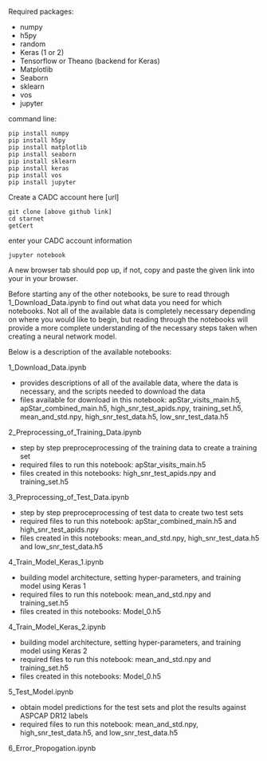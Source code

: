 Required packages:
- numpy
- h5py
- random
- Keras (1 or 2)
- Tensorflow or Theano (backend for Keras)
- Matplotlib 
- Seaborn
- sklearn
- vos
- jupyter

command line:

```
pip install numpy
pip install h5py
pip install matplotlib 
pip install seaborn
pip install sklearn
pip install keras
pip install vos
pip install jupyter
```

Create a CADC account here [url]

```
git clone [above github link]
cd starnet
getCert
```

enter your CADC account information

```
jupyter notebook
```
A new browser tab should pop up, if not, copy and paste the given link into your in your browser.

Before starting any of the other notebooks, be sure to read through 1_Download_Data.ipynb to find out what data you need for which notebooks. Not all of the available data is completely necessary depending on where you would like to begin, but reading through the notebooks will provide a more complete understanding of the necessary steps taken when creating a neural network model.

Below is a description of the available notebooks:

1_Download_Data.ipynb
- provides descriptions of all of the available data, where the data is necessary, and the scripts needed to download the data
- files available for download in this notebook: apStar_visits_main.h5, apStar_combined_main.h5, high_snr_test_apids.npy, training_set.h5, mean_and_std.npy, high_snr_test_data.h5, low_snr_test_data.h5

2_Preprocessing_of_Training_Data.ipynb
- step by step preproceprocessing of the training data to create a training set
- required files to run this notebook: apStar_visits_main.h5
- files created in this notebooks: high_snr_test_apids.npy and training_set.h5

3_Preprocessing_of_Test_Data.ipynb
- step by step preproceprocessing of test data to create two test sets
- required files to run this notebook: apStar_combined_main.h5 and high_snr_test_apids.npy
- files created in this notebooks: mean_and_std.npy, high_snr_test_data.h5 and low_snr_test_data.h5

4_Train_Model_Keras_1.ipynb
- building model architecture, setting hyper-parameters, and training model using Keras 1
- required files to run this notebook: mean_and_std.npy and training_set.h5
- files created in this notebooks: Model_0.h5

4_Train_Model_Keras_2.ipynb
- building model architecture, setting hyper-parameters, and training model using Keras 2
- required files to run this notebook: mean_and_std.npy and training_set.h5
- files created in this notebooks: Model_0.h5

5_Test_Model.ipynb
- obtain model predictions for the test sets and plot the results against ASPCAP DR12 labels
- required files to run this notebook: mean_and_std.npy, high_snr_test_data.h5, and low_snr_test_data.h5

6_Error_Propogation.ipynb


